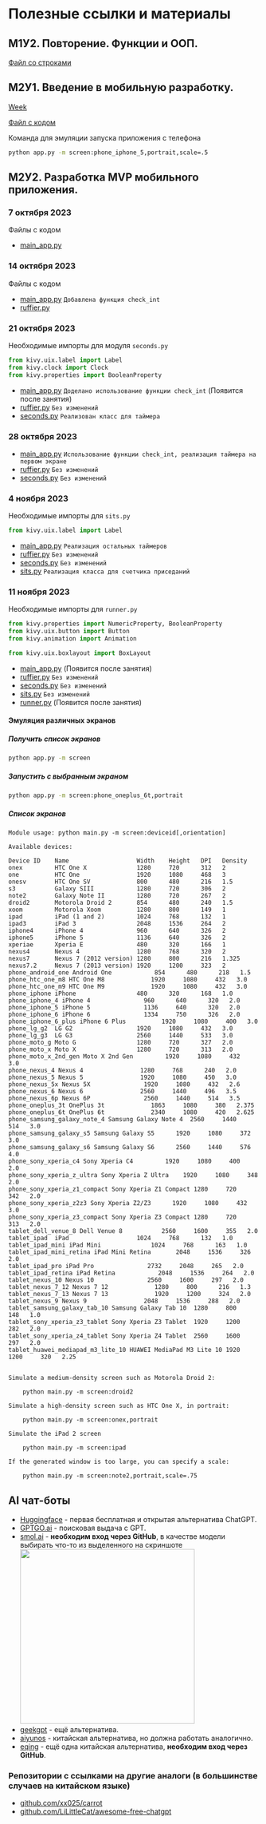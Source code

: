 # Полезные ссылки и материалы

## М1У2. Повторение. Функции и ООП.
[Файл со строками](m1s2.txt)

## М2У1. Введение в мобильную разработку.
[Week](https://weeek.net/ru)

[Файл с кодом](m2s1.txt)

Команда для эмуляции запуска приложения с телефона
```bash
python app.py -m screen:phone_iphone_5,portrait,scale=.5
```

## М2У2. Разработка MVP мобильного приложения.
### 7 октября 2023
Файлы с кодом 
- [main_app.py](kivy/main_app_m2s2.txt)

### 14 октября 2023
Файлы с кодом 
- [main_app.py](kivy/main_app_m2s2_1.txt) ```Добавлена функция check_int```
- [ruffier.py](kivy/ruffier_m2s2.txt)

### 21 октября 2023
Необходимые импорты для модуля `seconds.py`
```python
from kivy.uix.label import Label
from kivy.clock import Clock
from kivy.properties import BooleanProperty
```

- [main_app.py](kivy/main_app_m2s3.txt) ```Доделано использование функции check_int``` (Появится после занятия)
- [ruffier.py](kivy/ruffier_m2s2.txt) ```Без изменений```
- [seconds.py](kivy/seconds_m2s3.txt) ```Реализован класс для таймера```

### 28 октября 2023
- [main_app.py](kivy/main_app_m2s3.txt) ```Использование функции check_int, реализация таймера на первом экране```
- [ruffier.py](kivy/ruffier_m2s2.txt) ```Без изменений```
- [seconds.py](kivy/seconds_m2s3.txt) ```Без изменений```

### 4 ноября 2023
Необходимые импорты для `sits.py`
```python
from kivy.uix.label import Label
```
- [main_app.py](kivy/main_app_m2s4_1.txt) ```Реализация остальных таймеров```
- [ruffier.py](kivy/ruffier_m2s2.txt) ```Без изменений```
- [seconds.py](kivy/seconds_m2s3.txt) ```Без изменений```
- [sits.py](kivy/sits_m2s4.txt) ```Реализация класса для счетчика приседаний```

### 11 ноября 2023
Необходимые импорты для `runner.py`
```python
from kivy.properties import NumericProperty, BooleanProperty
from kivy.uix.button import Button
from kivy.animation import Animation

from kivy.uix.boxlayout import BoxLayout
```
- [main_app.py](kivy/main_app_m2s4_1.txt) (Появится после занятия)
- [ruffier.py](kivy/ruffier_m2s2.txt) ```Без изменений```
- [seconds.py](kivy/seconds_m2s3.txt) ```Без изменений```
- [sits.py](kivy/sits_m2s4.txt) ```Без изменений```
- [runner.py](kivy/runner_m2s4.txt) (Появится после занятия)

#### Эмуляция различных экранов

##### Получить список экранов
```bash
python app.py -m screen
```

##### Запустить с выбранным экраном
```bash
python app.py -m screen:phone_oneplus_6t,portrait
```

##### Список экранов
```
Module usage: python main.py -m screen:deviceid[,orientation]

Available devices:

Device ID    Name                   Width    Height   DPI   Density
onex         HTC One X              1280     720      312   2
one          HTC One                1920     1080     468   3
onesv        HTC One SV             800      480      216   1.5
s3           Galaxy SIII            1280     720      306   2
note2        Galaxy Note II         1280     720      267   2
droid2       Motorola Droid 2       854      480      240   1.5
xoom         Motorola Xoom          1280     800      149   1
ipad         iPad (1 and 2)         1024     768      132   1
ipad3        iPad 3                 2048     1536     264   2
iphone4      iPhone 4               960      640      326   2
iphone5      iPhone 5               1136     640      326   2
xperiae      Xperia E               480      320      166   1
nexus4       Nexus 4                1280     768      320   2
nexus7       Nexus 7 (2012 version) 1280     800      216   1.325   
nexus7.2     Nexus 7 (2013 version) 1920     1200     323   2
phone_android_one Android One            854      480      218   1.5
phone_htc_one_m8 HTC One M8             1920     1080     432   3.0
phone_htc_one_m9 HTC One M9             1920     1080     432   3.0
phone_iphone iPhone                 480      320      168   1.0
phone_iphone_4 iPhone 4               960      640      320   2.0
phone_iphone_5 iPhone 5               1136     640      320   2.0
phone_iphone_6 iPhone 6               1334     750      326   2.0
phone_iphone_6_plus iPhone 6 Plus          1920     1080     400   3.0
phone_lg_g2  LG G2                  1920     1080     432   3.0
phone_lg_g3  LG G3                  2560     1440     533   3.0
phone_moto_g Moto G                 1280     720      327   2.0
phone_moto_x Moto X                 1280     720      313   2.0
phone_moto_x_2nd_gen Moto X 2nd Gen         1920     1080     432   3.0
phone_nexus_4 Nexus 4                1280     768      240   2.0
phone_nexus_5 Nexus 5                1920     1080     450   3.0
phone_nexus_5x Nexus 5X               1920     1080     432   2.6
phone_nexus_6 Nexus 6                2560     1440     496   3.5
phone_nexus_6p Nexus 6P               2560     1440     514   3.5
phone_oneplus_3t OnePlus 3t             1863     1080     380   2.375
phone_oneplus_6t OnePlus 6t             2340     1080     420   2.625
phone_samsung_galaxy_note_4 Samsung Galaxy Note 4  2560     1440     514   3.0
phone_samsung_galaxy_s5 Samsung Galaxy S5      1920     1080     372   3.0
phone_samsung_galaxy_s6 Samsung Galaxy S6      2560     1440     576   4.0
phone_sony_xperia_c4 Sony Xperia C4         1920     1080     400   2.0
phone_sony_xperia_z_ultra Sony Xperia Z Ultra    1920     1080     348   2.0
phone_sony_xperia_z1_compact Sony Xperia Z1 Compact 1280     720      342   2.0
phone_sony_xperia_z2z3 Sony Xperia Z2/Z3      1920     1080     432   3.0
phone_sony_xperia_z3_compact Sony Xperia Z3 Compact 1280     720      313   2.0
tablet_dell_venue_8 Dell Venue 8           2560     1600     355   2.0
tablet_ipad  iPad                   1024     768      132   1.0
tablet_ipad_mini iPad Mini              1024     768      163   1.0
tablet_ipad_mini_retina iPad Mini Retina       2048     1536     326   2.0
tablet_ipad_pro iPad Pro               2732     2048     265   2.0
tablet_ipad_retina iPad Retina            2048     1536     264   2.0
tablet_nexus_10 Nexus 10               2560     1600     297   2.0
tablet_nexus_7_12 Nexus 7 12             1280     800      216   1.3
tablet_nexus_7_13 Nexus 7 13             1920     1200     324   2.0
tablet_nexus_9 Nexus 9                2048     1536     288   2.0
tablet_samsung_galaxy_tab_10 Samsung Galaxy Tab 10  1280     800      148   1.0     
tablet_sony_xperia_z3_tablet Sony Xperia Z3 Tablet  1920     1200     282   2.0
tablet_sony_xperia_z4_tablet Sony Xperia Z4 Tablet  2560     1600     297   2.0
tablet_huawei_mediapad_m3_lite_10 HUAWEI MediaPad M3 Lite 10 1920     1200     320   2.25


Simulate a medium-density screen such as Motorola Droid 2:

    python main.py -m screen:droid2

Simulate a high-density screen such as HTC One X, in portrait:

    python main.py -m screen:onex,portrait

Simulate the iPad 2 screen

    python main.py -m screen:ipad

If the generated window is too large, you can specify a scale:

    python main.py -m screen:note2,portrait,scale=.75
```


## AI чат-боты
- [Huggingface](https://huggingface.co/chat/) - первая бесплатная и открытая альтернатива ChatGPT.
- [GPTGO.ai](https://gptgo.ai/?hl=ru) - поисковая выдача с GPT.
- [smol.ai](https://smol.ai/) - **необходим вход через GitHub**, в качестве модели выбирать что-то из выделенного на скриншоте
  <img src="https://github.com/L4zzur/l4zzur.github.io/assets/66362624/0b57cac0-de0c-4bd4-a55d-4299d1137633" width="350"/>
- [geekgpt](https://chat.geekgpt.org/) - ещё альтернатива.
- [aiyunos](http://chat3.aiyunos.top) - китайская альтернатива, но должна работать аналогично.
- [eqing](https://chat.eqing.tech) - ещё одна китайская альтернатива, **необходим вход через GitHub**.
### Репозитории с ссылками на другие аналоги (в большинстве случаев на китайском языке)
- [github.com/xx025/carrot](https://github.com/xx025/carrot)
- [github.com/LiLittleCat/awesome-free-chatgpt](https://github.com/LiLittleCat/awesome-free-chatgpt)
